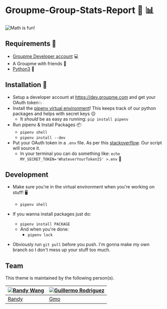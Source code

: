 # Groupme-Group-Stats-Report 🧮 📊
![Math is fun!](https://media.giphy.com/media/9cpXRPjZuo6pq/giphy.gif)


## Requirements 🍍
* [Groupme Developer account](https://dev.groupme.com) 💻
* A Groupme with friends 🏃
* [Python3](https://www.python.org/downloads/) 🐍


## Installation 🔧
* Setup a developer account at https://dev.groupme.com and get your OAuth token💥
* Install the [pipenv virtual environment](https://docs.pipenv.org/en/latest/)! This keeps track of our python packages and helps with secret keys 😌
    - It _should_ be as easy as running: `pip install pipenv` 
* Run pipenv & Install Packages 📦
    - `pipenv shell`
    - `pipenv install --dev`
* Put your OAuth token in a `.env` file. As per this [stackoverflow](https://stackoverflow.com/questions/51227159/how-do-i-set-environment-variables-in-pipenv). Our script will source it.
    - In your terminal you can do something like: `echo MY_SECRET_TOKEN='WhateverYourTokenIS' >.env` 🤔


## Development
* Make sure you're in the virtual environment when you're working on stuff! 🖥
    - `pipenv shell` 
* If you wanna install packages just do:
    - `pipenv install PACKAGE` 
    - And when you're done:
        - `pipenv lock` 

* Obviously run `git pull` before you push. I'm gonna make my own branch so I don't mess up your stuff too much.

## Team

This theme is maintained by the following person(s).

[![Randy Wang](https://avatars1.githubusercontent.com/u/42878069?s=70&v=3)](https://github.com/wandyrandy) | [![Guillermo Rodriguez](https://avatars3.githubusercontent.com/u/32819563?s=70&v=3)](https://github.com/pineapplegiant)
--- | ---
[Randy](https://github.com/wandyrandy) | [Gmo](https://github.com/pineapplegiant)
